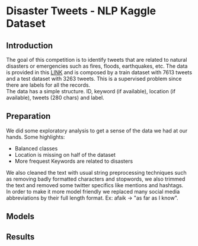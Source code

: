 # Disaster Tweets - NLP Kaggle Dataset

## Introduction
The goal of this competition is to identify tweets that are related to natural disasters or emergencies such as fires, floods, earthquakes, etc. The data is provided in this [LINK](https://www.kaggle.com/c/nlp-getting-started) and is composed by a train dataset with 7613 tweets and a test dataset with 3263 tweets. This is a supervised problem since there are labels for all the records.  
The data has a simple structure. ID, keyword (if available), location (if available), tweets (280 chars) and label.

## Preparation
We did some exploratory analysis to get a sense of the data we had at our hands. Some highlights:  
* Balanced classes
* Location is missing on half of the dataset
* More frequest Keywords are related to disasters

We also cleaned the text with usual string preprocessing techniques such as removing badly formatted characters and stopwords, we also trimmed the text and  removed some twitter specifics like mentions and hashtags.  
In order to make it more model friendly we replaced many social media abbreviations by their full length format. Ex: afaik -> "as far as I know".

## Models


## Results




